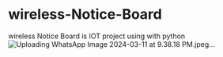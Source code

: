 # wireless-Notice-Board
wireless Notice Board is IOT  project using with python
![Uploading WhatsApp Image 2024-03-11 at 9.38.18 PM.jpeg…]()
